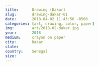 ```yaml
---
title:  	Drawing (Dakar)
slug:		drawing-dakar-01
date:   	2018-04-02 11:43:56 -0500
categories: [art, drawing, color, paper]
img:		art/2018-02-dakar.jpg
year:		2018
medium:		crayon on paper
city:		Dakar
state:
country:	Senegal
size:
---
```

